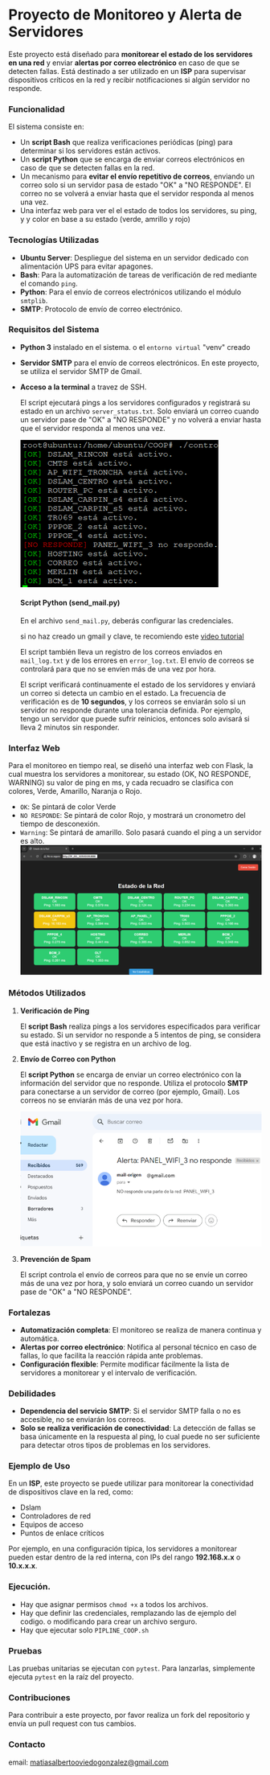 # Proyecto de Monitoreo y Alerta de Servidores

Este proyecto está diseñado para **monitorear el estado de los servidores en una red** y enviar **alertas por correo electrónico** en caso de que se detecten fallas. Está destinado a ser utilizado en un **ISP** para supervisar dispositivos críticos en la red y recibir notificaciones si algún servidor no responde.

### Funcionalidad

El sistema consiste en:
- Un **script Bash** que realiza verificaciones periódicas (ping) para determinar si los servidores están activos.
- Un **script Python** que se encarga de enviar correos electrónicos en caso de que se detecten fallas en la red.
- Un mecanismo para **evitar el envío repetitivo de correos**, enviando un correo solo si un servidor pasa de estado "OK" a "NO RESPONDE". El correo no se volverá a enviar hasta que el servidor responda al menos una vez.
- Una interfaz web para ver el el estado de todos los servidores, su ping, y y color en base a su estado (verde, amrillo y rojo)

### Tecnologías Utilizadas

- **Ubuntu Server**: Despliegue del sistema en un servidor dedicado con alimentación UPS para evitar apagones.
- **Bash**: Para la automatización de tareas de verificación de red mediante el comando `ping`.
- **Python**: Para el envío de correos electrónicos utilizando el módulo `smtplib`.
- **SMTP**: Protocolo de envío de correo electrónico.

### Requisitos del Sistema

- **Python 3** instalado en el sistema. o el `entorno virtual` "venv" creado
- **Servidor SMTP** para el envío de correos electrónicos. En este proyecto, se utiliza el servidor SMTP de Gmail.
- **Acceso a la terminal** a travez de SSH.

   El script ejecutará pings a los servidores configurados y registrará su estado en un archivo `server_status.txt`. Solo enviará un correo cuando un servidor pase de "OK" a "NO RESPONDE" y no volverá a enviar hasta que el servidor responda al menos una vez.

   ![ejemplo1](images/test.png)

   #### Script Python (send_mail.py)

   En el archivo `send_mail.py`, deberás configurar las credenciales.
 
   si no haz creado un gmail y clave, te recomiendo este [video tutorial](https://www.youtube.com/watch?v=OJxShAGAvLM)

   El script también lleva un registro de los correos enviados en `mail_log.txt` y de los errores en `error_log.txt`. El envío de correos se controlará para que no se envíen más de una vez por hora.

   El script verificará continuamente el estado de los servidores y enviará un correo si detecta un cambio en el estado. La frecuencia de verificación es de **10 segundos**, y los correos se enviarán solo si un servidor no responde durante una tolerancia definida. Por ejemplo, tengo un servidor que puede sufrir reinicios, entonces solo avisará si lleva 2 minutos sin responder.

### Interfaz Web
Para el monitoreo en tiempo real, se diseñó una interfaz web con Flask, la cual muestra los servidores a monitorear, su estado (OK, NO RESPONDE, WARNING) su valor de ping en ms, y cada recuadro se clasifica con colores, Verde, Amarillo, Naranja o Rojo.
* `OK`: Se pintará de color Verde
* `NO RESPONDE`: Se pintará de color Rojo, y mostrará un cronometro del tiempo de desconexión.
* `Warning`: Se pintará de amarillo. Solo pasará cuando el ping a un servidor es alto. 
![ejemplo](images/index.png)    

### Métodos Utilizados

1. **Verificación de Ping**

   El **script Bash** realiza pings a los servidores especificados para verificar su estado. Si un servidor no responde a 5 intentos de ping, se considera que está inactivo y se registra en un archivo de log.

2. **Envío de Correo con Python**

   El **script Python** se encarga de enviar un correo electrónico con la información del servidor que no responde. Utiliza el protocolo **SMTP** para conectarse a un servidor de correo (por ejemplo, Gmail). Los correos no se enviarán más de una vez por hora.

   ![ejemplo](images/ej_mail.png)

4. **Prevención de Spam**

   El script controla el envío de correos para que no se envíe un correo más de una vez por hora, y solo enviará un correo cuando un servidor pase de "OK" a "NO RESPONDE".

### Fortalezas

- **Automatización completa**: El monitoreo se realiza de manera continua y automática.
- **Alertas por correo electrónico**: Notifica al personal técnico en caso de fallas, lo que facilita la reacción rápida ante problemas.
- **Configuración flexible**: Permite modificar fácilmente la lista de servidores a monitorear y el intervalo de verificación.

### Debilidades

- **Dependencia del servicio SMTP**: Si el servidor SMTP falla o no es accesible, no se enviarán los correos.
- **Solo se realiza verificación de conectividad**: La detección de fallas se basa únicamente en la respuesta al ping, lo cual puede no ser suficiente para detectar otros tipos de problemas en los servidores.

### Ejemplo de Uso

En un **ISP**, este proyecto se puede utilizar para monitorear la conectividad de dispositivos clave en la red, como:

- Dslam
- Controladores de red
- Equipos de acceso
- Puntos de enlace críticos

Por ejemplo, en una configuración típica, los servidores a monitorear pueden estar dentro de la red interna, con IPs del rango **192.168.x.x** o **10.x.x.x**.

### Ejecución.

* Hay que asignar permisos `chmod +x` a todos los archivos.
* Hay que definir las credenciales, remplazando las de ejemplo del codigo. o modificando para crear un archivo serguro.
* Hay que ejecutar solo `PIPLINE_COOP.sh`

### Pruebas

Las pruebas unitarias se ejecutan con `pytest`. Para lanzarlas, simplemente ejecuta `pytest` en la raíz del proyecto.

### Contribuciones

Para contribuir a este proyecto, por favor realiza un fork del repositorio y envía un pull request con tus cambios.

### Contacto
email: matiasalbertooviedogonzalez@gmail.com
